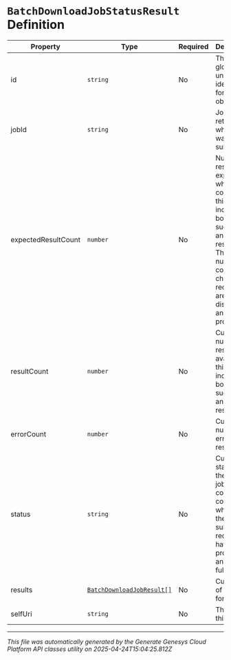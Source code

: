 # `BatchDownloadJobStatusResult` Definition

| Property | Type | Required | Description |
|----------|------|----------|-------------|
| id | `string` | No | The globally unique identifier for the object. |
| jobId | `string` | No | JobId returned when job was initially submitted. |
| expectedResultCount | `number` | No | Number of results expected when job is completed, this includes both success and error results. This number could change as recordings are being discovered and processed. |
| resultCount | `number` | No | Current number of results available, this includes both success and error results. |
| errorCount | `number` | No | Current number of error results. |
| status | `string` | No | Current status of the job. A job is considered completed when all the submitted requests have been processed and fulfilled. |
| results | [`BatchDownloadJobResult[]`](batchdownloadjobresult-definition.md) | No | Current set of results for the job. |
| selfUri | `string` | No | The URI for this object |

---

*This file was automatically generated by the Generate Genesys Cloud Platform API classes utility on 2025-04-24T15:04:25.812Z*